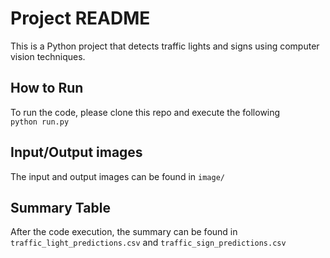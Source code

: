 # Project README

This is a Python project that detects traffic lights and signs using computer vision techniques.

## How to Run
To run the code, please clone this repo and execute the following <br >
`python run.py`

## Input/Output images
The input and output images can be found in `image/` <br >

## Summary Table
After the code execution, the summary can be found in `traffic_light_predictions.csv` and `traffic_sign_predictions.csv`